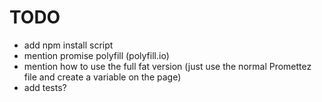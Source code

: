 TODO
=====

- add npm install script
- mention promise polyfill (polyfill.io)
- mention how to use the full fat version (just use the normal Promettez file and create a variable on the page)
- add tests?
